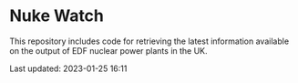 # Nuke Watch

This repository includes code for retrieving the latest information available on the output of EDF nuclear power plants in the UK.

Last updated: 2023-01-25 16:11